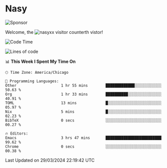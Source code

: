 # Nasy

<!--
<p align="center">
<img height="200" src="https://github-readme-stats.vercel.app/api?username=nasyxx&count_private=true&show_icons=true&theme=dracula&include_all_commits=true"/>
<img height="200" src="https://github-readme-stats.vercel.app/api/top-langs/?username=nasyxx&theme=dracula&hide=html,jupyter+notebook&count_private=true&show_icons=true"/>
</p>

  
----------------
-->

![Sponsor](https://img.shields.io/static/v1.svg?label=Sponsor&message=%E2%9D%A4&logo=GitHub&style=flat&color=pink)
 
Welcome, the ![nasyxx visitor counter](https://count.getloli.com/get/@nasyxx?theme=rule34)th vistor!
 
<!--START_SECTION:waka-->
![Code Time](http://img.shields.io/badge/Code%20Time-4%2C364%20hrs%2047%20mins-blue)

![Lines of code](https://img.shields.io/badge/From%20Hello%20World%20I%27ve%20Written-6.3%20million%20lines%20of%20code-blue)

📊 **This Week I Spent My Time On** 

```text
🕑︎ Time Zone: America/Chicago

💬 Programming Languages: 
Other                    1 hr 55 mins        █████████████░░░░░░░░░░░░   50.63 % 
Org                      1 hr 33 mins        ██████████░░░░░░░░░░░░░░░   40.91 % 
TOML                     13 mins             █░░░░░░░░░░░░░░░░░░░░░░░░   05.97 % 
Nix                      5 mins              █░░░░░░░░░░░░░░░░░░░░░░░░   02.23 % 
BibTeX                   0 secs              ░░░░░░░░░░░░░░░░░░░░░░░░░   00.27 % 

🔥 Editors: 
Emacs                    3 hrs 47 mins       █████████████████████████   99.62 % 
Chrome                   0 secs              ░░░░░░░░░░░░░░░░░░░░░░░░░   00.38 % 
```


 Last Updated on 29/03/2024 22:19:42 UTC
<!--END_SECTION:waka-->

<!-- ![visitors](https://visitor-badge.laobi.icu/badge?page_id=nasyxx.nasyxx) -->
